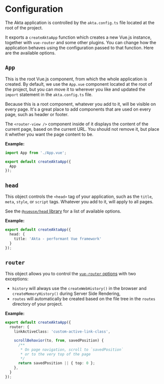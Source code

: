 # Configuration

The Akta application is controlled by the `akta.config.ts` file located at the root of the project.

It exports a `createAktaApp` function which creates a new Vue.js instance, together with `vue-router` and some other plugins. You can change how the application behaves using the configuration passed to that function. Here are the available options.

## `App`

This is the root Vue.js component, from which the whole application is created. By default, we use the `App.vue` component located at the root of the project, but you can move it to wherever you like and updated the `import` statement in the `akta.config.ts` file.

Because this is a root component, whatever you add to it, will be visible on every page. It's a great place to add components that are used on every page, such as header or footer.

The `<router-view />` component inside of it displays the content of the current page, based on the current URL. You should not remove it, but place it whether you want the page content to be.

**Example:**

```typescript
import App from './App.vue';

export default createAktaApp({
  App
});
```

## `head`

This object controls the `<head>` tag of your application, such as the `title`, `meta`, `style`, or `script` tags. Whatever you add to it, will apply to all pages.

See the [`@vueuse/head` library](https://github.com/vueuse/head#api) for a list of available options.

**Example:**

```typescript
export default createAktaApp({
  head: {
    title: 'Akta - performant Vue framework'
  }
});
```

## `router`

This object allows you to control the [`vue-router` options](https://router.vuejs.org/api/#routeroptions) with two exceptions:

* `history` will always use the `createWebHistory()` in the browser and `createMemoryHistory()` during Server Side Rendering,
* `routes` will automatically be created based on the file tree in the `routes` directory of your project.

**Example:**

```typescript
export default createAktaApp({
  router: {
    linkActiveClass: 'custom-active-link-class',

    scrollBehavior(to, from, savedPosition) {
      /**
       * On page navigation, scroll to `savedPosition`
       * or to the very top of the page
       */
      return savedPosition || { top: 0 };
    },
  }
});
```
